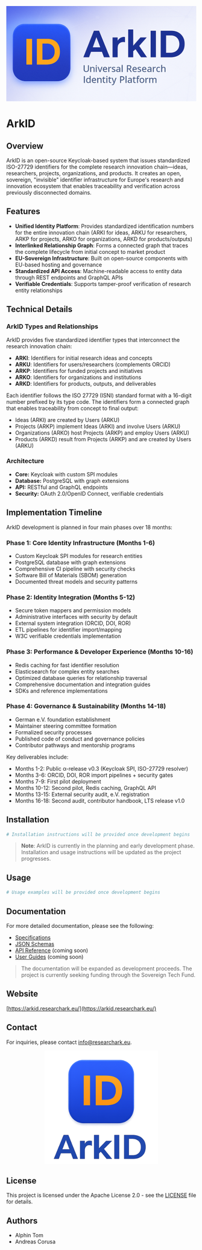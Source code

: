 ![ArkID GitHub Banner](assets/arkid-github-banner.png)

# ArkID

## Overview
ArkID is an open-source Keycloak-based system that issues standardized ISO-27729 identifiers for the complete research innovation chain—ideas, researchers, projects, organizations, and products. It creates an open, sovereign, "invisible" identifier infrastructure for Europe's research and innovation ecosystem that enables traceability and verification across previously disconnected domains.

## Features
- **Unified Identity Platform**: Provides standardized identification numbers for the entire innovation chain (ARKI for ideas, ARKU for researchers, ARKP for projects, ARKO for organizations, ARKD for products/outputs)
- **Interlinked Relationship Graph**: Forms a connected graph that traces the complete lifecycle from initial concept to market product
- **EU-Sovereign Infrastructure**: Built on open-source components with EU-based hosting and governance
- **Standardized API Access**: Machine-readable access to entity data through REST endpoints and GraphQL APIs
- **Verifiable Credentials**: Supports tamper-proof verification of research entity relationships

## Technical Details

### ArkID Types and Relationships
ArkID provides five standardized identifier types that interconnect the research innovation chain:

- **ARKI**: Identifiers for initial research ideas and concepts
- **ARKU**: Identifiers for users/researchers (complements ORCID)
- **ARKP**: Identifiers for funded projects and initiatives
- **ARKO**: Identifiers for organizations and institutions
- **ARKD**: Identifiers for products, outputs, and deliverables

Each identifier follows the ISO 27729 (ISNI) standard format with a 16-digit number prefixed by its type code. The identifiers form a connected graph that enables traceability from concept to final output:

- Ideas (ARKI) are created by Users (ARKU)
- Projects (ARKP) implement Ideas (ARKI) and involve Users (ARKU)
- Organizations (ARKO) host Projects (ARKP) and employ Users (ARKU)
- Products (ARKD) result from Projects (ARKP) and are created by Users (ARKU)

### Architecture
- **Core:** Keycloak with custom SPI modules
- **Database:** PostgreSQL with graph extensions
- **API:** RESTful and GraphQL endpoints
- **Security:** OAuth 2.0/OpenID Connect, verifiable credentials

## Implementation Timeline

ArkID development is planned in four main phases over 18 months:

### Phase 1: Core Identity Infrastructure (Months 1-6)
- Custom Keycloak SPI modules for research entities
- PostgreSQL database with graph extensions
- Comprehensive CI pipeline with security checks
- Software Bill of Materials (SBOM) generation
- Documented threat models and security patterns

### Phase 2: Identity Integration (Months 5-12)
- Secure token mappers and permission models
- Administrative interfaces with security by default
- External system integration (ORCID, DOI, ROR)
- ETL pipelines for identifier import/mapping
- W3C verifiable credentials implementation

### Phase 3: Performance & Developer Experience (Months 10-16)
- Redis caching for fast identifier resolution
- Elasticsearch for complex entity searches
- Optimized database queries for relationship traversal
- Comprehensive documentation and integration guides
- SDKs and reference implementations

### Phase 4: Governance & Sustainability (Months 14-18)
- German e.V. foundation establishment
- Maintainer steering committee formation
- Formalized security processes
- Published code of conduct and governance policies
- Contributor pathways and mentorship programs

Key deliverables include:
- Months 1-2: Public α-release v0.3 (Keycloak SPI, ISO-27729 resolver)
- Months 3-6: ORCID, DOI, ROR import pipelines + security gates
- Months 7-9: First pilot deployment
- Months 10-12: Second pilot, Redis caching, GraphQL API
- Months 13-15: External security audit, e.V. registration
- Months 16-18: Second audit, contributor handbook, LTS release v1.0

## Installation
```bash
# Installation instructions will be provided once development begins
```

> **Note**: ArkID is currently in the planning and early development phase. Installation and usage instructions will be updated as the project progresses.

## Usage
```bash
# Usage examples will be provided once development begins
```

## Documentation
For more detailed documentation, please see the following:

- [Specifications](./docs/specifications)
- [JSON Schemas](./docs/schemas)
- [API Reference](./docs/api) (coming soon)
- [User Guides](./docs/guides) (coming soon)

> The documentation will be expanded as development proceeds. The project is currently seeking funding through the Sovereign Tech Fund.

## Website
[https://arkid.researchark.eu/](https://arkid.researchark.eu/)

## Contact
For inquiries, please contact [info@researchark.eu](mailto:info@researchark.eu).

<p align="center">
  <img src="assets/logo-with-text.png" alt="ArkID Logo" width="300"/>
</p>

## License
This project is licensed under the Apache License 2.0 - see the [LICENSE](LICENSE) file for details.

## Authors
- Alphin Tom
- Andreas Corusa 
